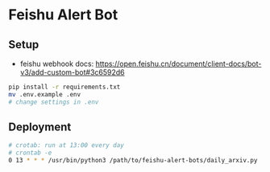 # Feishu Alert Bot

## Setup

- feishu webhook docs: https://open.feishu.cn/document/client-docs/bot-v3/add-custom-bot#3c6592d6

```bash
pip install -r requirements.txt
mv .env.example .env
# change settings in .env
```

## Deployment

```bash
# crotab: run at 13:00 every day
# crontab -e
0 13 * * * /usr/bin/python3 /path/to/feishu-alert-bots/daily_arxiv.py
```
